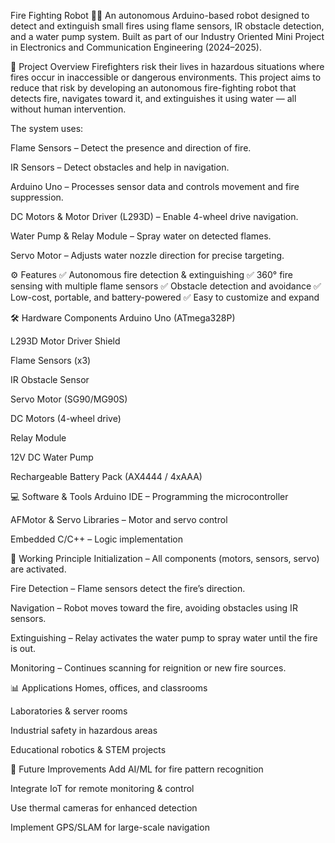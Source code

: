 Fire Fighting Robot 🚒🤖
An autonomous Arduino-based robot designed to detect and extinguish small fires using flame sensors, IR obstacle detection, and a water pump system. Built as part of our Industry Oriented Mini Project in Electronics and Communication Engineering (2024–2025).

📜 Project Overview
Firefighters risk their lives in hazardous situations where fires occur in inaccessible or dangerous environments. This project aims to reduce that risk by developing an autonomous fire-fighting robot that detects fire, navigates toward it, and extinguishes it using water — all without human intervention.

The system uses:

Flame Sensors – Detect the presence and direction of fire.

IR Sensors – Detect obstacles and help in navigation.

Arduino Uno – Processes sensor data and controls movement and fire suppression.

DC Motors & Motor Driver (L293D) – Enable 4-wheel drive navigation.

Water Pump & Relay Module – Spray water on detected flames.

Servo Motor – Adjusts water nozzle direction for precise targeting.

⚙️ Features
✅ Autonomous fire detection & extinguishing
✅ 360° fire sensing with multiple flame sensors
✅ Obstacle detection and avoidance
✅ Low-cost, portable, and battery-powered
✅ Easy to customize and expand

🛠 Hardware Components
Arduino Uno (ATmega328P)

L293D Motor Driver Shield

Flame Sensors (x3)

IR Obstacle Sensor

Servo Motor (SG90/MG90S)

DC Motors (4-wheel drive)

Relay Module

12V DC Water Pump

Rechargeable Battery Pack (AX4444 / 4xAAA)

💻 Software & Tools
Arduino IDE – Programming the microcontroller

AFMotor & Servo Libraries – Motor and servo control

Embedded C/C++ – Logic implementation

🔄 Working Principle
Initialization – All components (motors, sensors, servo) are activated.

Fire Detection – Flame sensors detect the fire’s direction.

Navigation – Robot moves toward the fire, avoiding obstacles using IR sensors.

Extinguishing – Relay activates the water pump to spray water until the fire is out.

Monitoring – Continues scanning for reignition or new fire sources.

📊 Applications
Homes, offices, and classrooms

Laboratories & server rooms

Industrial safety in hazardous areas

Educational robotics & STEM projects

🚀 Future Improvements
Add AI/ML for fire pattern recognition

Integrate IoT for remote monitoring & control

Use thermal cameras for enhanced detection

Implement GPS/SLAM for large-scale navigation
